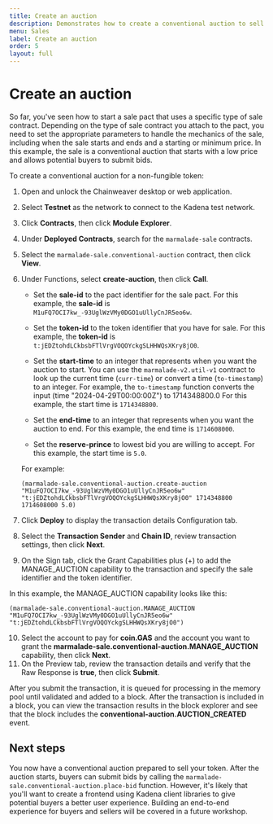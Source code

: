 ```yaml
---
title: Create an auction
description: Demonstrates how to create a conventional auction to sell a token.
menu: Sales
label: Create an auction 
order: 5
layout: full
---
```


# Create an auction

So far, you've seen how to start a sale pact that uses a specific type of sale contract.
Depending on the type of sale contract you attach to the pact, you need to set the appropriate parameters to handle the mechanics of the sale, including when the sale starts and ends and a starting or minimum price.
In this example, the sale is a conventional auction that starts with a low price and allows potential buyers to submit bids.

To create a conventional auction for a non-fungible token:

1. Open and unlock the Chainweaver desktop or web application.
2. Select **Testnet** as the network to connect to the Kadena test network.
3. Click **Contracts**, then click **Module Explorer**.
4. Under **Deployed Contracts**, search for the `marmalade-sale` contracts.
5. Select the `marmalade-sale.conventional-auction` contract, then click **View**.
6. Under Functions, select **create-auction**, then click **Call**.
      
   - Set the **sale-id** to the pact identifier for the sale pact.
     For this example, the **sale-id** is `M1uFQ7OCI7kw_-93UglWzVMy0DGO1uUllyCnJR5eo6w`.

   - Set the **token-id** to the token identifier that you have for sale.
     For this example, the **token-id** is `t:jEDZtohdLCkbsbFTlVrgVOQOYckgSLHHWQsXKry8jO0`.

   - Set the **start-time** to an integer that represents when you want the auction to start.
     You can use the `marmalade-v2.util-v1` contract to look up the current time (`curr-time`) or convert a time (`to-timestamp`) to an integer. 
     For example, the `to-timestamp` function converts the input (time "2024-04-29T00:00:00Z") to 1714348800.0
     For this example, the start time is `1714348800`.

   - Set the **end-time** to an integer that represents when you want the auction to end. 
     For this example, the end time is `1714608000`.

   - Set the **reserve-prince** to lowest bid you are willing to accept.
     For this example, the start time is `5.0`.

   For example:

   ```pact
   (marmalade-sale.conventional-auction.create-auction "M1uFQ7OCI7kw_-93UglWzVMy0DGO1uUllyCnJR5eo6w" "t:jEDZtohdLCkbsbFTlVrgVOQOYckgSLHHWQsXKry8jO0" 1714348800 1714608000 5.0)
   ```  

7. Click **Deploy** to display the transaction details Configuration tab.

8. Select the **Transaction Sender** and **Chain ID**, review transaction settings, then click **Next**.

9.  On the Sign tab, click the Grant Capabilities plus (+) to add the MANAGE_AUCTION capability to the transaction and specify the sale identifier and the token identifier.
   
   In this example, the MANAGE_AUCTION capability looks like this:
   
   ```pact
   (marmalade-sale.conventional-auction.MANAGE_AUCTION "M1uFQ7OCI7kw_-93UglWzVMy0DGO1uUllyCnJR5eo6w" "t:jEDZtohdLCkbsbFTlVrgVOQOYckgSLHHWQsXKry8jO0")
   ```

10. Select the account to pay for **coin.GAS** and the account you want to grant the **marmalade-sale.conventional-auction.MANAGE_AUCTION** capability, then click **Next**.
11. On the Preview tab, review the transaction details and verify that the Raw Response is **true**, then click **Submit**.

   After you submit the transaction, it is queued for processing in the memory pool until validated and added to a block.
   After the transaction is included in a block, you can view the transaction results in the block explorer and see that the block includes the **conventional-auction.AUCTION_CREATED** event.

## Next steps

You now have a conventional auction prepared to sell your token.
After the auction starts, buyers can submit bids by calling the `marmalade-sale.conventional-auction.place-bid` function.
However, it's likely that you'll want to create a frontend using Kadena client libraries to give potential buyers a better user experience.
Building an end-to-end experience for buyers and sellers will be covered in a future workshop.
